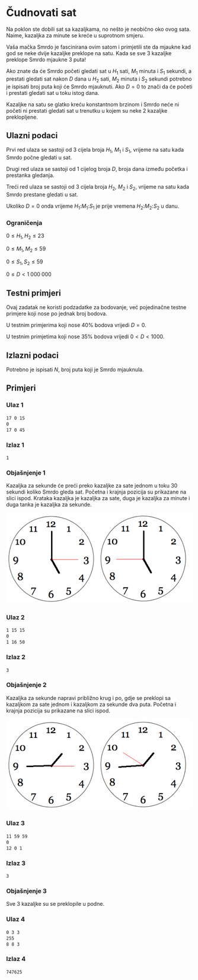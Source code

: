 # Čudnovati sat

Na poklon ste dobili sat sa kazaljkama, no nešto je neobično oko ovog sata. Naime, kazaljka za minute se kreće u suprotnom smjeru.

Vaša mačka Smrdo je fascinirana ovim satom i primjetili ste da mjaukne kad god se neke dvije kazaljke preklope na satu. Kada se sve 3 kazaljke preklope Smrdo mjaukne 3 puta!

Ako znate da će Smrdo početi gledati sat u $H_1$ sati, $M_1$ minuta i $S_1$ sekundi, a prestati gledati sat nakon $D$ dana u $H_2$ sati, $M_2$ minuta i $S_2$ sekundi potrebno je ispisati broj puta koji će Smrdo mjauknuti. Ako $D=0$ to znači da će početi i prestati gledati sat u toku istog dana.

Kazaljke na satu se glatko kreću konstantnom brzinom i Smrdo neće ni početi ni prestati gledati sat u trenutku u kojem su neke 2 kazaljke preklopljene.

## Ulazni podaci

Prvi red ulaza se sastoji od 3 cijela broja $H_1$, $M_1$ i $S_1$, vrijeme na satu kada Smrdo počne gledati u sat.

Drugi red ulaza se sastoji od 1 cijelog broja $D$, broja dana između početka i prestanka gledanja.

Treći red ulaza se sastoji od 3 cijela broja $H_2$, $M_2$ i $S_2$, vrijeme na satu kada Smrdo prestane gledati u sat.

Ukoliko $D=0$ onda vrijeme $H_1$:$M_1$:$S_1$ je prije vremena $H_2$:$M_2$:$S_2$ u danu.

### Ograničenja
$0 \leq H_1, H_2 \leq 23$

$0 \leq M_1, M_2 \leq 59$

$0 \leq S_1, S_2 \leq 59$

$0 \leq D < 1\;000\;000$

## Testni primjeri

Ovaj zadatak ne koristi podzadatke za bodovanje, već pojedinačne testne primjere koji nose po jednak broj bodova.

U testnim primjerima koji nose $40\%$ bodova vrijedi $D=0$.

U testnim primjetima koji nose $35\%$ bodova vrijedi $0 < D < 1000$.

## Izlazni podaci

Potrebno je ispisati $N$, broj puta koji je Smrdo mjauknula. 

## Primjeri
### Ulaz 1
```
17 0 15
0
17 0 45
```
### Izlaz 1
```
1
```
### Objašnjenje 1
Kazaljka za sekunde će preći preko kazaljke za sate jednom u toku 30 sekundi koliko Smrdo gleda sat. Početna i krajnja pozicija su prikazane na slici ispod. Krataka kazaljka je kazaljka za sate, duga je kazaljka za minute i duga tanka je kazaljka za sekunde.

![Primjer 1](sat_primjer_1.png)

### Ulaz 2
```
1 15 15
0
1 16 50
```
### Izlaz 2
```
3
```
### Objašnjenje 2
Kazaljka za sekunde napravi približno krug i po, gdje se preklopi sa kazaljkom za sate jednom i kazaljkom za sekunde dva puta. Početna i krajnja pozicija su prikazane na slici ispod.


![Primjer 2](sat_primjer_2.png)

### Ulaz 3
```
11 59 59
0
12 0 1
```
### Izlaz 3
```
3
```
### Objašnjenje 3
Sve 3 kazaljke su se preklopile u podne. 

### Ulaz 4
```
0 3 3
255
8 8 3
```
### Izlaz 4
```
747625
```

